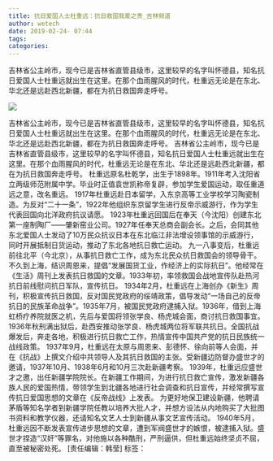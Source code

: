 ```yaml
---
title: 抗日爱国人士杜重远：抗日救国我辈之责_吉林频道
author: wetech
date: 2019-02-24- 07:44
tags: 
categories: 
---
```

吉林省公主岭市，现今已是吉林省直管县级市，这里较早的名字叫怀德县，知名抗日爱国人士杜重远就出生在这里。在那个血雨腥风的时代，杜重远无论是在东北、华北还是远赴西北新疆，都在为抗日救国奔走呼号。
<!-- more -->
                
<img align="center" border="0" src="http://p2.ifengimg.com/a/2016/0810/204c433878d5cf9size1_w16_h16.png" />
                
            
吉林省公主岭市，现今已是吉林省直管县级市，这里较早的名字叫怀德县，知名抗日爱国人士杜重远就出生在这里。在那个血雨腥风的时代，杜重远无论是在东北、华北还是远赴西北新疆，都在为抗日救国奔走呼号。
吉林省公主岭市，现今已是吉林省直管县级市，这里较早的名字叫怀德县，知名抗日爱国人士杜重远就出生在这里。在那个血雨腥风的时代，杜重远无论是在东北、华北还是远赴西北新疆，都在为抗日救国奔走呼号。
杜重远原名杜乾学，出生于1898年。1911年考入沈阳省立两级师范附属中学。毕业时正值袁世凯称帝复辟，参加学生爱国运动，取任重道远之意，改名重远。
1917年杜重远赴日本留学，入东京高等工业学校学习陶瓷制造。为反对“二十一条”，1922年他组织东京留学生进行反帝示威游行，作为学生代表回国向北洋政府抗议请愿。
1923年杜重远回国后在奉天（今沈阳）创建东北第一座制陶厂——肇新窑业公司。1927年任奉天总商会副会长。之后，会同其他东北爱国人士发动了10万民众抗议日本在东北临江非法增设领事馆的示威游行，同时开展抵制日货运动，推动了东北各地抗日救亡运动。
九一八事变后，杜重远前往北平（今北京），从事抗日救亡工作，成为东北民众抗日救国会的领导骨干。不久到上海，结识周恩来，提倡“发展国货工业，作经济上的实际抗日”。他经常在《生活》周刊上发表抗日救国的文章。1933年初，率领救国会战地宣传队赴热河抗日前线慰问抗日军队，宣传抗日。
1934年2月，杜重远在上海创办《新生》周刊，积极宣传抗日救国，反对国民党政府的绥靖政策，倡导发动“一场自己的反帝抗日的民族革命战争”。1935年7月，被国民党政府逮捕入狱。1936年，借到上海虹桥疗养院就医之机，先后与爱国将领张学良、杨虎城会面，商讨抗日救国事宜。1936年秋刑满出狱后，赴西安推动张学良、杨虎城两位将军联共抗日。全国抗战爆发后，奔走各地，积极进行抗日救亡工作，热情宣传中国共产党的抗日民族统一战线政策。
1937年9月，杜重远在太原与周恩来、彭德怀、徐向前等人会面，并在《抗战》上撰文介绍中共领导人及其抗日救国的主张。受新疆边防督办盛世才的邀请，1937年10月、1938年6月和10月三次赴新疆考察。
1939年，杜重远应盛世才之邀，出任新疆学院院长。在新疆工作期间，为进行抗日救亡宣传，激发新疆各族人民的爱国热情，带领学生到北疆各地进行社会调查和抗日宣传，并经常撰写宣传抗日爱国思想的文章在《反帝战线》上发表。
为更好地保卫建设新疆，他聘请茅盾等知名学者到新疆学院任教以培养大批人才，并想方设法从内地购买了大批图书资料和教学仪器，还请知名文艺人士到新疆从事文艺宣传活动。
1940年5月，杜重远因不断发表宣传进步思想的文章，遭到军阀盛世才的嫉恨，被逮捕入狱。盛世才捏造“汉奸”等罪名，对他施以各种酷刑，严刑逼供，但杜重远始终坚贞不屈，直至被秘密处死。
[责任编辑：韩莹]
标签：
 
 
             

